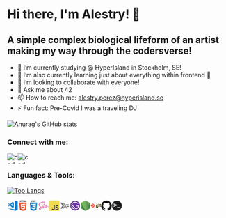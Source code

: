 # Hi there, I'm Alestry! 👋 

## A simple complex biological lifeform of an artist making my way through the codersverse!
- 🔭 I’m currently studying @ HyperIsland in Stockholm, SE!
- 🌱 I’m also currently learning just about everything within frontend 🤣
- 👯 I’m looking to collaborate with everyone!
- 💬 Ask me about 42
- 📫 How to reach me: alestry.perez@hyperisland.se
- ⚡ Fun fact: Pre-Covid I was a traveling DJ

![Anurag's GitHub stats](https://github-readme-stats.vercel.app/api?username=alestry-perez&theme=default_icons=true)

### Connect with me:

<img align="left" alt="codeSTACKr | LinkedIn" width="24" height="24" src="https://cdn.jsdelivr.net/npm/simple-icons@v3/icons/linkedin.svg" />
<img align="left" alt="codeSTACKr | Instagram" width="24" height="24" src="https://cdn.jsdelivr.net/npm/simple-icons@v3/icons/instagram.svg" />

<br />

### Languages & Tools:

[![Top Langs](https://github-readme-stats.vercel.app/api/top-langs/?username=alestry-perez&layout=compact)](https://github.com/alestry-perez/github-readme-stats)

<img align="left" alt="Visual Studio Code" width="24" height="24" src="https://raw.githubusercontent.com/github/explore/80688e429a7d4ef2fca1e82350fe8e3517d3494d/topics/visual-studio-code/visual-studio-code.png" />
<img align="left" alt="HTML5" width="24" height="24" src="https://raw.githubusercontent.com/github/explore/80688e429a7d4ef2fca1e82350fe8e3517d3494d/topics/html/html.png" />
<img align="left" alt="CSS3" width="24" height="24"  src="https://raw.githubusercontent.com/github/explore/80688e429a7d4ef2fca1e82350fe8e3517d3494d/topics/css/css.png" />
<img align="left" alt="Sass" width="24" height="24" src="https://raw.githubusercontent.com/github/explore/80688e429a7d4ef2fca1e82350fe8e3517d3494d/topics/sass/sass.png" />
<img align="left" alt="JavaScript" width="24" height="24" src="https://raw.githubusercontent.com/github/explore/80688e429a7d4ef2fca1e82350fe8e3517d3494d/topics/javascript/javascript.png" />
<img align="left" alt="Haskell" width="24" height="24"  src="https://raw.githubusercontent.com/github/explore/80688e429a7d4ef2fca1e82350fe8e3517d3494d/topics/haskell/haskell.png" />
<img align="left" alt="Gatsby" width="24" height="24"  src="https://raw.githubusercontent.com/github/explore/e94815998e4e0713912fed477a1f346ec04c3da2/topics/gatsby/gatsby.png" />
<img align="left" alt="Node.js" width="24" height="24"  src="https://raw.githubusercontent.com/github/explore/80688e429a7d4ef2fca1e82350fe8e3517d3494d/topics/nodejs/nodejs.png" />
<img align="left" alt="Git" width="24" height="24"  src="https://raw.githubusercontent.com/github/explore/80688e429a7d4ef2fca1e82350fe8e3517d3494d/topics/git/git.png" />
<img align="left" alt="GitHub" width="24" height="24" src="https://raw.githubusercontent.com/github/explore/78df643247d429f6cc873026c0622819ad797942/topics/github/github.png" />
<img align="left" alt="Terminal" width="24" height="24"  src="https://raw.githubusercontent.com/github/explore/80688e429a7d4ef2fca1e82350fe8e3517d3494d/topics/terminal/terminal.png" />
